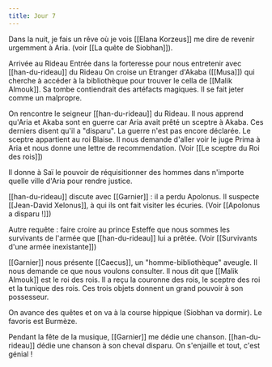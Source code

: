 ```yaml
---
title: Jour 7
---
```

Dans la nuit, je fais un rêve où je vois [[Elana Korzeus]] me dire de revenir urgemment à Aria. (voir [[La quête de Siobhan]]).

Arrivée au Rideau
Entrée dans la forteresse pour nous entretenir avec [[han-du-rideau]] du Rideau
On croise un Etranger d'Akaba ([[Musa]]) qui cherche à accéder à la bibliothèque pour trouver le cella de [[Malik Almouk]]. Sa tombe contiendrait des artéfacts magiques. Il se fait jeter comme un malpropre. 

On rencontre le seigneur [[han-du-rideau]] du Rideau. Il nous apprend qu'Aria et Akaba sont en guerre car Aria avait prêté un sceptre à Akaba. Ces derniers disent qu'il a "disparu". La guerre n'est pas encore déclarée. Le sceptre appartient au roi Blaise. Il nous demande d'aller voir le juge Prima à Aria et nous donne une lettre de recommendation. (Voir [[Le sceptre du Roi des rois]])

Il donne à Saï le pouvoir de réquisitionner des hommes dans n'importe quelle ville d'Aria pour rendre justice.

[[han-du-rideau]] discute avec [[Garnier]] : il a perdu Apolonus. Il suspecte [[Jean-David Xelonus]], à qui ils ont fait visiter les écuries. (Voir [[Apolonus a disparu !]])

Autre requête : faire croire au prince Esteffe que nous sommes les survivants de l'armée que [[han-du-rideau]] lui a prêtée. (Voir [[Survivants d'une armée inexistante]])

[[Garnier]] nous présente [[Caecus]], un "homme-bibliothèque" aveugle. Il nous demande ce que nous voulons consulter. Il nous dit que [[Malik Almouk]] est le roi des rois. Il a reçu la couronne des rois, le sceptre des roi et la tunique des rois. Ces trois objets donnent un grand pouvoir à son possesseur.

On avance des quêtes et on va à la course hippique (Siobhan va dormir). Le favoris est Burmèze.

Pendant la fête de la musique, [[Garnier]] me dédie une chanson. [[han-du-rideau]] dédie une chanson à son cheval disparu. On s'enjaille et tout, c'est génial !


